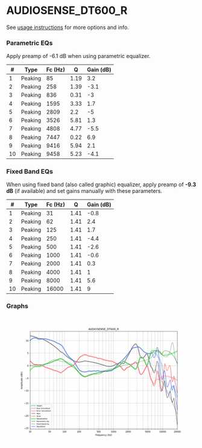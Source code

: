 # AUDIOSENSE_DT600_R
See [usage instructions](https://github.com/jaakkopasanen/AutoEq#usage) for more options and info.

### Parametric EQs
Apply preamp of -6.1 dB when using parametric equalizer.

|   # | Type    |   Fc (Hz) |    Q |   Gain (dB) |
|-----|---------|-----------|------|-------------|
|   1 | Peaking |        85 | 1.19 |         3.2 |
|   2 | Peaking |       258 | 1.39 |        -3.1 |
|   3 | Peaking |       836 | 0.31 |        -3   |
|   4 | Peaking |      1595 | 3.33 |         1.7 |
|   5 | Peaking |      2809 | 2.2  |        -5   |
|   6 | Peaking |      3526 | 5.81 |         1.3 |
|   7 | Peaking |      4808 | 4.77 |        -5.5 |
|   8 | Peaking |      7447 | 0.22 |         6.9 |
|   9 | Peaking |      9416 | 5.94 |         2.1 |
|  10 | Peaking |      9458 | 5.23 |        -4.1 |

### Fixed Band EQs
When using fixed band (also called graphic) equalizer, apply preamp of **-9.3 dB** (if available) and set gains manually with these parameters.

|   # | Type    |   Fc (Hz) |    Q |   Gain (dB) |
|-----|---------|-----------|------|-------------|
|   1 | Peaking |        31 | 1.41 |        -0.8 |
|   2 | Peaking |        62 | 1.41 |         2.4 |
|   3 | Peaking |       125 | 1.41 |         1.7 |
|   4 | Peaking |       250 | 1.41 |        -4.4 |
|   5 | Peaking |       500 | 1.41 |        -2.6 |
|   6 | Peaking |      1000 | 1.41 |        -0.6 |
|   7 | Peaking |      2000 | 1.41 |         0.3 |
|   8 | Peaking |      4000 | 1.41 |         1   |
|   9 | Peaking |      8000 | 1.41 |         5.6 |
|  10 | Peaking |     16000 | 1.41 |         9   |

### Graphs
![](./AUDIOSENSE_DT600_R.png)
